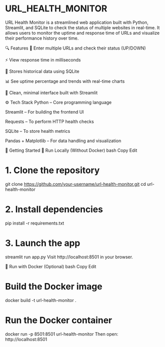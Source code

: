 # URL_HEALTH_MONITOR
URL Health Monitor is a streamlined web application built with Python, Streamlit, and SQLite to check the status of multiple websites in real-time. It allows users to monitor the uptime and response time of URLs and visualize their performance history over time.

🔍 Features
🔗 Enter multiple URLs and check their status (UP/DOWN)

⚡ View response time in milliseconds

💾 Stores historical data using SQLite

📊 See uptime percentage and trends with real-time charts

🧠 Clean, minimal interface built with Streamlit

⚙️ Tech Stack
Python – Core programming language

Streamlit – For building the frontend UI

Requests – To perform HTTP health checks

SQLite – To store health metrics

Pandas + Matplotlib – For data handling and visualization

🚀 Getting Started
🔧 Run Locally (Without Docker)
bash
Copy
Edit
# 1. Clone the repository
git clone https://github.com/your-username/url-health-monitor.git
cd url-health-monitor

# 2. Install dependencies
pip install -r requirements.txt

# 3. Launch the app
streamlit run app.py
Visit http://localhost:8501 in your browser.

🐳 Run with Docker (Optional)
bash
Copy
Edit
# Build the Docker image
docker build -t url-health-monitor .

# Run the Docker container
docker run -p 8501:8501 url-health-monitor
Then open: http://localhost:8501
